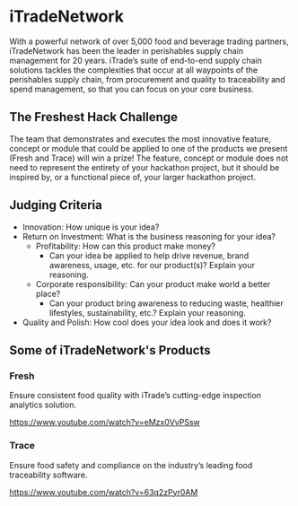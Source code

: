 # iTradeNetwork
With a powerful network of over 5,000 food and beverage trading partners, iTradeNetwork has been the leader in perishables supply chain management for 20 years. iTrade’s suite of end-to-end supply chain solutions tackles the complexities that occur at all waypoints of the perishables supply chain, from procurement and quality to traceability and spend management, so that you can focus on your core business.
## The Freshest Hack Challenge
The team that demonstrates and executes the most innovative feature, concept or module that could be applied to one of the products we present (Fresh and Trace) will win a prize! The feature, concept or module does not need to represent the entirety of your hackathon project, but it should be inspired by, or a functional piece of, your larger hackathon project.
## Judging Criteria
* Innovation: How unique is your idea?
* Return on Investment: What is the business reasoning for your idea?
  * Profitability: How can this product make money?
    * Can your idea be applied to help drive revenue, brand awareness, usage, etc. for our product(s)? Explain your reasoning.
  * Corporate responsibility: Can your product make world a better place?
    * Can your product bring awareness to reducing waste, healthier lifestyles, sustainability, etc.? Explain your reasoning.
* Quality and Polish: How cool does your idea look and does it work?
## Some of iTradeNetwork's Products
### Fresh
Ensure consistent food quality with iTrade’s cutting-edge inspection analytics solution.

https://www.youtube.com/watch?v=eMzx0VvPSsw
### Trace
Ensure food safety and compliance on the industry’s leading food traceability software.

https://www.youtube.com/watch?v=63q2zPyr0AM
